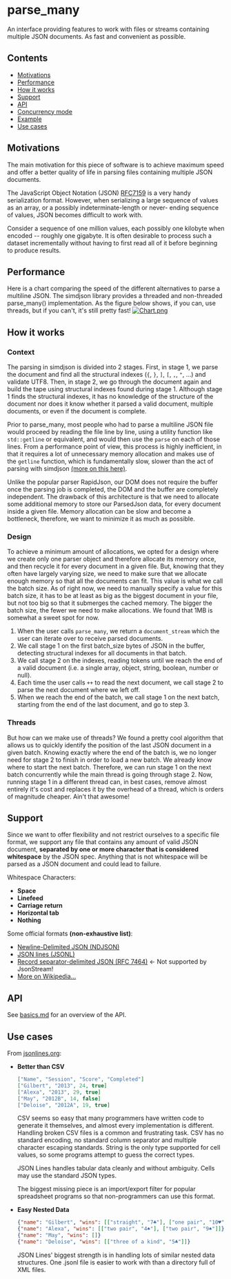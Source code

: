 parse_many
==========

An interface providing features to work with files or streams containing multiple JSON documents. 
As fast and convenient as possible.

Contents
--------

- [Motivations](#motivations)
- [Performance](#performance)
- [How it works](#how-it-works)
- [Support](#support)
- [API](#api)
- [Concurrency mode](#concurrency-mode)
- [Example](#example)
- [Use cases](#use-cases)

Motivations
-----------

The main motivation for this piece of software is to achieve maximum speed and offer a
better quality of life in parsing files containing multiple JSON documents.

The JavaScript Object Notation (JSON) [RFC7159](https://tools.ietf.org/html/rfc7159) is a very handy
serialization format.  However, when serializing a large sequence of
values as an array, or a possibly indeterminate-length or never-
ending sequence of values, JSON becomes difficult to work with.

Consider a sequence of one million values, each possibly one kilobyte
when encoded -- roughly one gigabyte.  It is often desirable to process such a dataset incrementally 
without having to first read all of it before beginning to produce results.

Performance
-----------

Here is a chart comparing the speed of the different alternatives to parse a multiline JSON.
The simdjson library provides a threaded and non-threaded parse_many() implementation.  As the
figure below shows, if you can, use threads, but if you can't, it's still pretty fast!
[![Chart.png](/doc/Multiline_JSON_Parse_Competition.png)](/doc/Multiline_JSON_Parse_Competition.png)

How it works
------------

### Context

The parsing in simdjson is divided into 2 stages.  First, in stage 1, we parse the document and find
all the structural indexes (`{`, `}`, `]`, `[`, `,`, `"`, ...) and validate UTF8.  Then, in stage 2,
we go through the document again and build the tape using structural indexes found during stage 1.
Although stage 1 finds the structural indexes, it has no knowledge of the structure of the document
nor does it know whether it parsed a valid document, multiple documents, or even if the document is
complete.

Prior to parse_many, most people who had to parse a multiline JSON file would proceed by reading the
file line by line, using a utility function like `std::getline` or equivalent, and would then use
the `parse` on each of those lines.  From a performance point of view, this process is highly
inefficient,  in that it requires a lot of unnecessary memory allocation and makes use of the
`getline` function, which is fundamentally slow, slower than the act of parsing with simdjson
[(more on this here)](https://lemire.me/blog/2019/06/18/how-fast-is-getline-in-c/).

Unlike the popular parser RapidJson, our DOM does not require the buffer once the parsing job is
completed,  the DOM and the buffer are completely independent. The drawback of this architecture is
that we need to allocate some additional memory to store our ParsedJson data, for every document
inside a given file.  Memory allocation can be slow and become a bottleneck, therefore, we want to
minimize it as much as possible.

### Design

To achieve a minimum amount of allocations, we opted for a design where we create only one
parser object and therefore allocate its memory once, and then recycle it for every document in a
given file. But, knowing that they often have largely varying size, we need to make sure that we
allocate enough memory so that all the documents can fit. This value is what we call the batch size.
As of right now, we need to manually specify a value for this batch size, it has to be at least as
big as the biggest document in your file, but not too big so that it submerges the cached memory.
The bigger the batch size, the fewer we need to make allocations. We found that 1MB is somewhat a
sweet spot for now.

1. When the user calls `parse_many`, we return a `document_stream` which the user can iterate over
   to receive parsed documents.
2. We call stage 1 on the first batch_size bytes of JSON in the buffer, detecting structural
   indexes for all documents in that batch.
3. We call stage 2 on the indexes, reading tokens until we reach the end of a valid document (i.e.
   a single array, object, string, boolean, number or null).
4. Each time the user calls `++` to read the next document, we call stage 2 to parse the next
   document where we left off.
5. When we reach the end of the batch, we call stage 1 on the next batch, starting from the end of
   the last document, and go to step 3.

### Threads

But how can we make use of threads?  We found a pretty cool algorithm that allows us to quickly
identify the  position of the last JSON document in a given batch. Knowing exactly where the end of
the batch is, we no longer need for stage 2 to finish in order to load a new batch. We already know
where to start the next batch. Therefore, we can run stage 1 on the next batch concurrently while
the main thread is going through stage 2. Now, running stage 1 in a different thread can, in best
cases, remove almost entirely it's cost and replaces it by the overhead of a thread, which is orders
of magnitude cheaper. Ain't that awesome!

Support
-------

Since we want to offer flexibility and not restrict ourselves to a specific file
format, we support any file that contains any amount of valid JSON document, **separated by one
or more character that is considered whitespace** by the JSON spec. Anything that is
 not whitespace will be parsed as a JSON document and could lead to failure.

Whitespace Characters: 
- **Space**
- **Linefeed**
- **Carriage return**
- **Horizontal tab**
- **Nothing**

Some official formats **(non-exhaustive list)**:
- [Newline-Delimited JSON (NDJSON)](http://ndjson.org/)
- [JSON lines (JSONL)](http://jsonlines.org/)
- [Record separator-delimited JSON (RFC 7464)](https://tools.ietf.org/html/rfc7464) <- Not supported by JsonStream!
- [More on Wikipedia...](https://en.wikipedia.org/wiki/JSON_streaming)

API
---

See [basics.md](basics.md#newline-delimited-json-ndjson-and-json-lines) for an overview of the API.

## Use cases

From [jsonlines.org](http://jsonlines.org/examples/):

- **Better than CSV**
    ```json
    ["Name", "Session", "Score", "Completed"]
    ["Gilbert", "2013", 24, true]
    ["Alexa", "2013", 29, true]
    ["May", "2012B", 14, false]
    ["Deloise", "2012A", 19, true] 
    ```
    CSV seems so easy that many programmers have written code to generate it themselves, and almost every implementation is 
    different. Handling broken CSV files is a common and frustrating task. CSV has no standard encoding, no standard column 
    separator and multiple character escaping standards. String is the only type supported for cell values, so some programs
     attempt to guess the correct types.
    
    JSON Lines handles tabular data cleanly and without ambiguity. Cells may use the standard JSON types.
    
    The biggest missing piece is an import/export filter for popular spreadsheet programs so that non-programmers can use 
    this format.

- **Easy Nested Data**
    ```json
    {"name": "Gilbert", "wins": [["straight", "7♣"], ["one pair", "10♥"]]}
    {"name": "Alexa", "wins": [["two pair", "4♠"], ["two pair", "9♠"]]}
    {"name": "May", "wins": []}
    {"name": "Deloise", "wins": [["three of a kind", "5♣"]]}
    ```
    JSON Lines' biggest strength is in handling lots of similar nested data structures. One .jsonl file is easier to 
    work with than a directory full of XML files.
